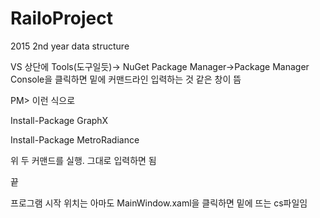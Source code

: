 # RailoProject
2015 2nd year data structure 

VS 상단에 Tools(도구일듯)-> NuGet Package Manager->Package Manager Console을 클릭하면 밑에 커맨드라인 입력하는 것 같은 창이 뜸

PM>
이런 식으로

 Install-Package GraphX
 
 Install-Package MetroRadiance
 
위 두 커맨드를 실행. 그대로 입력하면 됨

끝

프로그램 시작 위치는 아마도 MainWindow.xaml을 클릭하면 밑에 뜨는 cs파일임
